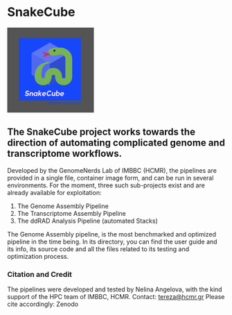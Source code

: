 # SnakeCube

![SnakeCube](/SnakeCube.png)


## The SnakeCube project works towards the direction of automating complicated genome and transcriptome workflows.
Developed by the GenomeNerds Lab of IMBBC (HCMR), the pipelines are provided in a single file, container image form, and can be run in several environments.
For the moment, three such sub-projects exist and are already available for exploitation:

1. The Genome Assembly Pipeline
2. The Transcriptome Assembly Pipeline
3. The ddRAD Analysis Pipeline (automated Stacks)

The Genome Assembly pipeline, is the most benchmarked and optimized pipeline in the time being.
In its directory, you can find the user guide and its info, its source code and all the files related to its testing and optimization process.


### Citation and Credit ###
The pipelines were developed and tested by Nelina Angelova, with the kind support of the HPC team of IMBBC, HCMR.
Contact: tereza@hcmr.gr
Please cite accordingly: Zenodo



